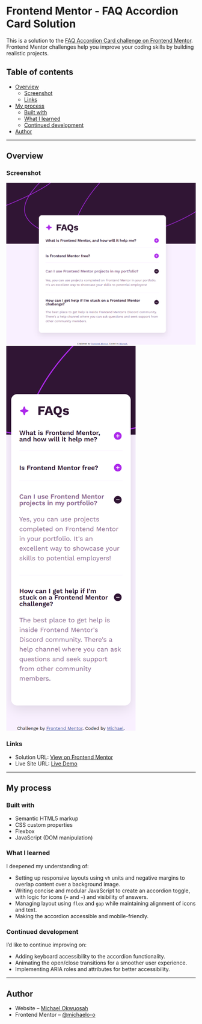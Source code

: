 # Frontend Mentor - FAQ Accordion Card Solution

This is a solution to the [FAQ Accordion Card challenge on Frontend Mentor](https://www.frontendmentor.io/challenges/faq-accordion-card-XpS8cKZDWw). Frontend Mentor challenges help you improve your coding skills by building realistic projects.

## Table of contents

- [Overview](#overview)
  - [Screenshot](#screenshot)
  - [Links](#links)
- [My process](#my-process)
  - [Built with](#built-with)
  - [What I learned](#what-i-learned)
  - [Continued development](#continued-development)
- [Author](#author)

---

## Overview

### Screenshot

![Desktop Version Screenshot](/screenshots/Accordion%20Desktop.png)
![Mobile Version Screenshot](/screenshots/Accordion%20Mobile.png)

### Links

- Solution URL: [View on Frontend Mentor](https://www.frontendmentor.io/solutions/faq-accordion-flexbox-js-IDZ6z-FeTS)
- Live Site URL: [Live Demo](https://michaelo-o.github.io/FAQ-accordion-frontend-mentor/)

---

## My process

### Built with

- Semantic HTML5 markup
- CSS custom properties
- Flexbox
- JavaScript (DOM manipulation)

### What I learned

I deepened my understanding of:

- Setting up responsive layouts using `vh` units and negative margins to overlap content over a background image.
- Writing concise and modular JavaScript to create an accordion toggle, with logic for icons (`+` and `−`) and visibility of answers.
- Managing layout using `flex` and `gap` while maintaining alignment of icons and text.
- Making the accordion accessible and mobile-friendly.

### Continued development

I’d like to continue improving on:

- Adding keyboard accessibility to the accordion functionality.
- Animating the open/close transitions for a smoother user experience.
- Implementing ARIA roles and attributes for better accessibility.

---

## Author

* Website – [Michael Okwuosah](https://mikeokwuosah.vercel.app/)
* Frontend Mentor – [@michaelo-o](https://www.frontendmentor.io/profile/michaelo-o)

